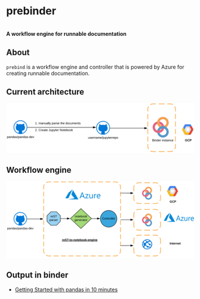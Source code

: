 <p align="center">
    <h1>
        prebinder
    </h1>
    <br>
    <strong>A workflow engine for runnable documentation</strong>
</p>

## About 
`prebind` is a workflow engine and controller that is powered by Azure for creating runnable documentation. 

## Current architecture

![Earlier architecuture](./static/before.png)

## Workflow engine 

![Next Gen Architecture](./static/after.png)

## Output in binder

* [Getting Started with pandas in 10 minutes](https://hub-binder.mybinder.ovh/user/iamshreeram-pandas-binder-s2i014jv/notebooks/build/jupyter/getting_started/10min.ipynb)